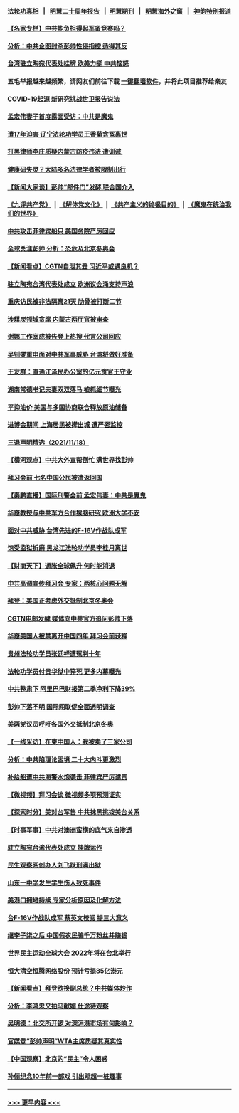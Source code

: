 #### [法轮功真相](https://github.com/gfw-breaker/truth/blob/master/README.md?t=0) &nbsp;&nbsp;|&nbsp;&nbsp; [明慧二十周年报告](https://github.com/gfw-breaker/mh-reports/blob/master/README.md?t=0) &nbsp;&nbsp;|&nbsp;&nbsp;[明慧期刊](https://github.com/gfw-breaker/mh-qikan) &nbsp;&nbsp;|&nbsp;&nbsp; [明慧海外之窗](https://github.com/gfw-breaker/mh-news/blob/master/README.md?t=0) &nbsp;&nbsp;|&nbsp;&nbsp; [神韵特别报道](https://github.com/gfw-breaker/mh-news/blob/master/shenyun.md?t=0)
#### [【名家专栏】中共能负担得起军备竞赛吗？](../pages/nsc413/n13386378.md?t=11200601) 
#### [分析：中共企图封杀彭帅性侵指控 适得其反](../pages/nsc413/n13386867.md?t=11200601) 
#### [台湾驻立陶宛代表处挂牌 欧美力挺 中共恼怒](../pages/nsc413/n13386793.md?t=11200601) 
#### 五毛举报越来越频繁，请网友们前往下载 [一键翻墙软件](https://github.com/gfw-breaker/ssr-accounts)，并将此项目推荐给亲友
#### [COVID-19起源 新研究挑战世卫报告说法](../pages/nsc413/n13386471.md?t=11200601) 
#### [孟宏伟妻子首度露面受访：中共是魔鬼](../pages/nsc413/n13386075.md?t=11200601) 
#### [遭17年迫害 辽宁法轮功学员王香菊含冤离世](../pages/nsc413/n13384484.md?t=11200601) 
#### [打黑律师李庄质疑内蒙古防疫违法 遭训诫 ](../pages/nsc413/n13386358.md?t=11200601) 
#### [健康码失灵？大陆多名法律学者被限制出行](../pages/nsc413/n13385829.md?t=11200601) 
#### [【新闻大家谈】彭帅“邮件门”发酵 联合国介入](../pages/nsc413/n13386592.md?t=11200601) 
#### [《九评共产党》](https://github.com/begood0513/9ping.md/blob/master/README.md) &nbsp;|&nbsp; [《解体党文化》](../../../../jtdwh.md/blob/master/README.md)  &nbsp;|&nbsp; [《共产主义的终极目的》](../../../../gczydzjmd.md/blob/master/README.md) &nbsp;|&nbsp; [《魔鬼在统治我们的世界》](../../../../mgztzwmdsj.md/blob/master/README.md) 
#### [中共攻击菲律宾船只 美国务院严厉回应](../pages/nsc413/n13386480.md?t=11200601) 
#### [全球关注彭帅 分析：恐危及北京冬奥会](../pages/nsc413/n13386232.md?t=11200601) 
#### [【新闻看点】CGTN自泄其丑 习近平或遇良机？](../pages/nsc413/n13384419.md?t=11200601) 
#### [驻立陶宛台湾代表处成立 欧洲议会涌支持声浪](../pages/nsc413/n13386112.md?t=11200601) 
#### [重庆访民被非法隔离21天 肋骨被打断二节](../pages/nsc413/n13385815.md?t=11200601) 
#### [涉煤炭领域贪腐 内蒙古两厅官被审查](../pages/nsc413/n13385729.md?t=11200601) 
#### [谢娜工作室成被告登上热搜 代言公司回应](../pages/nsc413/n13385245.md?t=11200601) 
#### [吴钊燮重申面对中共军事威胁 台湾将做好准备](../pages/nsc413/n13385399.md?t=11200601) 
#### [王友群：直通江泽民办公室的亿元贪官王守业](../pages/nsc413/n13384695.md?t=11200601) 
#### [湖南常德书记夫妻双双落马 被抓细节曝光](../pages/nsc413/n13385206.md?t=11200601) 
#### [平抑油价 美国与多国协商联合释放原油储备](../pages/nsc413/n13385097.md?t=11200601) 
#### [进博会期间 上海居民被撵出城 遭严密监控](../pages/nsc413/n13385048.md?t=11200601) 
#### [三退声明精选（2021/11/18）](../pages/nsc413/n13385243.md?t=11200601) 
#### [【横河观点】中共大外宣帮倒忙 满世界找彭帅](../pages/nsc413/n13384968.md?t=11200601) 
#### [拜习会前 七名中国公民被遣返回国](../pages/nsc413/n13385025.md?t=11200601) 
#### [【秦鹏直播】国际刑警会前 孟宏伟妻：中共是魔鬼](../pages/nsc413/n13384944.md?t=11200601) 
#### [华裔教授与中共军方合作猴脑研究 欧洲大学不安](../pages/nsc413/n13384554.md?t=11200601) 
#### [面对中共威胁 台湾先进的F-16V作战队成军](../pages/nsc413/n13384661.md?t=11200601) 
#### [饱受监狱折磨 黑龙江法轮功学员李桂月离世](../pages/nsc413/n13383886.md?t=11200601) 
#### [【财商天下】通胀全球飙升 何时能消退](../pages/nsc413/n13384816.md?t=11200601) 
#### [中共高调宣传拜习会 专家：两核心问题无解](../pages/nsc413/n13384213.md?t=11200601) 
#### [拜登：美国正考虑外交抵制北京冬奥会](../pages/nsc413/n13384750.md?t=11200601) 
#### [CGTN电邮发酵 媒体向中共官方追问彭帅下落](../pages/nsc413/n13384585.md?t=11200601) 
#### [华裔美国人被禁离开中国四年 拜习会前获释](../pages/nsc413/n13384562.md?t=11200601) 
#### [贵州法轮功学员张廷祥遭冤判十年](../pages/nsc413/n13382182.md?t=11200601) 
#### [法轮功学员付贵华狱中猝死 更多内幕曝光](../pages/nsc413/n13381637.md?t=11200601) 
#### [中共整肃下 阿里巴巴财报第二季净利下降39%](../pages/nsc413/n13384529.md?t=11200601) 
#### [彭帅下落不明 国际网联促全面透明调查](../pages/nsc413/n13384415.md?t=11200601) 
#### [美两党议员呼吁各国外交抵制北京冬奥](../pages/nsc413/n13384331.md?t=11200601) 
#### [【一线采访】在柬中国人：我被卖了三家公司](../pages/nsc413/n13383969.md?t=11200601) 
#### [分析：中共陷理论困境 二十大内斗更激烈](../pages/nsc413/n13383941.md?t=11200601) 
#### [补给船遭中共海警水炮袭击 菲律宾严厉谴责](../pages/nsc413/n13383763.md?t=11200601) 
#### [【微视频】拜习会谈 微视频多项预测证实](../pages/nsc413/n13384088.md?t=11200601) 
#### [【探索时分】美对台军售 中共抹黑挑拨美台关系](../pages/nsc413/n13382587.md?t=11200601) 
#### [【时事军事】中共对澳洲蛮横的底气来自渗透](../pages/nsc413/n13382066.md?t=11200601) 
#### [驻立陶宛台湾代表处成立 挂牌运作](../pages/nsc413/n13383511.md?t=11200601) 
#### [民生观察网创办人刘飞跃刑满出狱](../pages/nsc413/n13383633.md?t=11200601) 
#### [山东一中学发生学生伤人致死事件](../pages/nsc413/n13383574.md?t=11200601) 
#### [美港口拥堵持续 专家分析原因及化解方法](../pages/nsc413/n13378306.md?t=11200601) 
#### [台F-16V作战队成军 蔡英文校阅 提三大意义](../pages/nsc413/n13383023.md?t=11200601) 
#### [继李子柒之后 中国假农民骗千万粉丝并赚钱](../pages/nsc413/n13383293.md?t=11200601) 
#### [世界民主运动全球大会 2022年将在台北举行](../pages/nsc413/n13383042.md?t=11200601) 
#### [恒大清空恒腾网络股份 预计亏损85亿港元](../pages/nsc413/n13383242.md?t=11200601) 
#### [【新闻看点】拜登欲换副总统？中共媒体炒作](../pages/nsc413/n13382508.md?t=11200601) 
#### [分析：李鸿忠又拍马献媚 仕途待观察](../pages/nsc413/n13382940.md?t=11200601) 
#### [吴明德：北交所开锣 对深沪港市场有何影响？](../pages/nsc413/n13382736.md?t=11200601) 
#### [官媒登“彭帅声明”WTA主席质疑其真实性](../pages/nsc413/n13382845.md?t=11200601) 
#### [【中国观察】北京的“民主”令人困惑](../pages/nsc413/n13382696.md?t=11200601) 
#### [孙俪纪念10年前一部戏 引出邓超一桩趣事](../pages/nsc413/n13382772.md?t=11200601) 

----
#### [ >>> 更早内容 <<< ](../indexes/nsc413-earlier.md)
